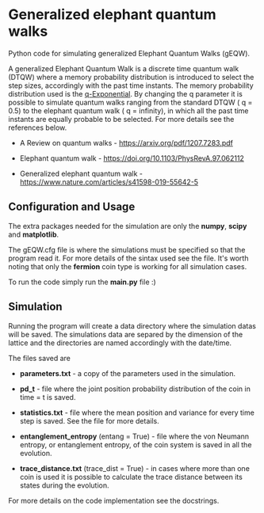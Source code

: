 # Generalized elephant quantum walks

Python code for simulating generalized Elephant Quantum Walks (gEQW). 

A generalized Elephant Quantum Walk is a discrete time quantum walk (DTQW) where a memory probability distribution is introduced to select the step sizes,
accordingly with the past time instants. The memory probability distribution used is the [q-Exponential](https://en.wikipedia.org/wiki/Q-exponential_distribution).
By changing the q parameter it is possible to simulate quantum walks ranging from the standard DTQW ( q = 0.5) to the elephant quantum walk ( q = infinity),
in which all the past time instants are equally probable to be selected. For more details see the references below.

* A Review on quantum walks - https://arxiv.org/pdf/1207.7283.pdf

* Elephant quantum walk - https://doi.org/10.1103/PhysRevA.97.062112

* Generalized elephant quantum walk - https://www.nature.com/articles/s41598-019-55642-5

## Configuration and Usage

The extra packages needed for the simulation are only the **numpy**, **scipy** and **matplotlib**.

The gEQW.cfg file is where the simulations must be specified so that the program read it. For more details of 
the sintax used see the file. It's worth noting that only the **fermion** coin type is working for all 
simulation cases.

To run the code simply run the **main.py** file :)

## Simulation

Running the program will create a data directory where the simulation datas will be saved. The simulations data 
are separed by the dimension of the lattice and the directories are named accordingly with the date/time.

The files saved are

* **parameters.txt** - a copy of the parameters used in the simulation.

* **pd_t** - file where the joint position probability distribution of the coin in time = t is saved.

* **statistics.txt** - file where the mean position and variance for every time step is saved.
  See the file for more details.
                       
* **entanglement_entropy** (entang = True) - file where the von Neumann entropy, or entanglement entropy,
  of the coin system is saved in all the evolution.
  
* **trace_distance.txt** (trace_dist = True) - in cases where more than one coin is used it is possible to
calculate the trace distance between its states during the evolution.

For more details on the code implementation see the docstrings.
